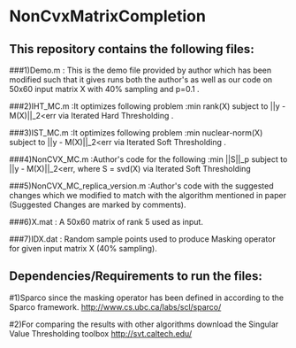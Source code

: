 # NonCvxMatrixCompletion

## This repository contains the following files:

###1)Demo.m : This is the demo file provided by author which has been modified such that it gives runs both the author's as well as our code on 50x60 input matrix X with 40% sampling and p=0.1 .

###2)IHT_MC.m :It optimizes following problem :min rank(X) subject to ||y - M(X)||_2<err via Iterated Hard Thresholding .

###3)IST_MC.m :It optimizes following problem :min nuclear-norm(X) subject to ||y - M(X)||_2<err via Iterated Soft Thresholding .

###4)NonCVX_MC.m :Author's code for the following :min ||S||_p subject to ||y - M(X)||_2<err, where S = svd(X) via Iterated Soft Thresholding 

###5)NonCVX_MC_replica_version.m :Author's code with the suggested changes which we modified to match with the algorithm mentioned in paper (Suggested Changes are marked by comments).

###6)X.mat : A 50x60 matrix of rank 5 used as input.

###7)IDX.dat : Random sample points used to produce Masking operator for given input matrix X (40% sampling).

## Dependencies/Requirements to run the files:

#1)Sparco since the masking operator has been defined in according to the Sparco framework. 
http://www.cs.ubc.ca/labs/scl/sparco/

#2)For comparing the results with other algorithms download the Singular Value Thresholding toolbox 
http://svt.caltech.edu/